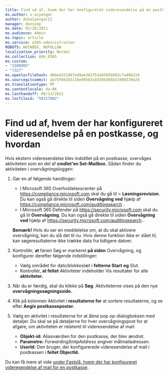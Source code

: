 ```yaml
---
title: Find ud af, hvem der har konfigureret videresendelse på en postkasse, og hvordan
ms.author: v-aiyengar
author: AshaIyengar21
manager: dansimp
ms.date: 02/26/2021
ms.audience: Admin
ms.topic: article
ms.service: o365-administration
ROBOTS: NOINDEX, NOFOLLOW
localization_priority: Normal
ms.collection: Adm_O365
ms.custom:
- "3100005"
- "7327"
ms.openlocfilehash: d6be4331967ed9ae362f5da85856b03cfa40b319
ms.sourcegitcommit: ab75f66355116e995b3cb5505465b31989339e28
ms.translationtype: MT
ms.contentlocale: da-DK
ms.lasthandoff: 08/13/2021
ms.locfileid: "58317802"
---
```

# <a name="find-out-who-set-up-forwarding-on-a-mailbox-and-how"></a>Find ud af, hvem der har konfigureret videresendelse på en postkasse, og hvordan

Hvis ekstern videresendelse blev indstillet på en postkasse, overvåges aktiviteten som en del af **cmdlet'en Set-Mailbox.** Sådan finder du aktiviteten i overvågningsloggen:

1. Gør en af følgende handlinger:
   - I Microsoft 365 Overholdelsescenter på <https://compliance.microsoft.com> skal du gå til  \> **Løsningsrevision**. Du kan også gå direkte til siden **Overvågning ved** hjælp af <https://compliance.microsoft.com/auditlogsearch> .
   - I Microsoft 365 Defender på <https://security.microsoft.com> skal du gå til **Overvågning**. Du kan også gå direkte til siden **Overvågning ved** hjælp af <https://security.microsoft.com/auditlogsearch> .

   **Bemærk!** Hvis du ser en meddelelse om, at du skal aktivere overvågning, kan du slå det til nu. Hvis denne funktion ikke er slået til, kan søgeresultaterne ikke trække data fra tidligere datoer.

2. Kontrollér, **at** fanen Søg er markeret **på siden** Overvågning, og konfigurer derefter følgende indstillinger:
   - Vælg området for dato/klokkeslæt i **felterne Start** **og** Slut.
   - Kontrollér, **at feltet** Aktiviteter indeholder Vis resultater for alle **aktiviteter.**

3. Når du er færdig, skal du klikke på **Søg**. Aktiviteterne vises på den nye **overvågningssøgningsside.**

4. Klik på kolonnen Aktivitet i **resultaterne for** at sortere resultaterne, og se efter **Angiv postkasseposter.**

5. Vælg en aktivitet i resultaterne for at åbne pop op-dialogboksen med detaljer. Du skal se på detaljerne for hver overvågningspost for at afgøre, om aktiviteten er relateret til videresendelse af mail:
   - **Objekt-id:** Aliasværdien for den postkasse, der blev ændret.
   - **Parametre:** _ForwardingSmtpAddress_ angiver målmailadressen.
   - **UserId:** Den bruger, der konfigurerede videresendelse af mail i postkassen i **feltet ObjectId.**

Du kan få mere at vide [under Fastslå, hvem der har konfigureret videresendelse af mail for en postkasse](https://docs.microsoft.com/microsoft-365/compliance/auditing-troubleshooting-scenarios#determine-who-set-up-email-forwarding-for-a-mailbox).
